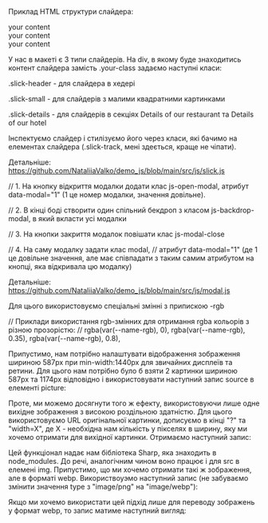 <!-- ==========================СЛАЙДЕРИ========================== -->

Приклад HTML структури слайдера:

<div class="your-class">
  <div>your content</div>
  <div>your content</div>
  <div>your content</div>
</div>

У нас в макеті є 3 типи слайдерів. На div, в якому буде знаходитись контент
слайдера замість .your-class задаємо наступні класи:

.slick-header - для слайдера в хедері

.slick-small - для слайдерів з малими квадратними картинками

.slick-details - для слайдерів в секціях Details of our restaurant та Details of
our hotel

Інспектуємо слайдер і стилізуємо його через класи, які бачимо на елементах
слайдера (.slick-track, мені здеється, краще не чіпати).

Детальніше: https://github.com/NataliiaValko/demo_js/blob/main/src/js/slick.js

<!-- ==========================МОДАЛКИ========================== -->

// 1. На кнопку відкриття модалки додати клас js-open-modal, атрибут
data-modal="1" (1 це номер модалки, значення довільне).

// 2. В кінці боді створити один спільний бекдроп з класом js-backdrop-modal, в
який вкласти усі модалки

// 3. На кнопки закриття модалок повішати клас js-modal-close

// 4. На саму модалку задати клас modal, // атрибут data-modal="1" (де 1 це
довільне значення, але має співпадати з таким самим атрибутом на кнопці, яка
відкривала цю модалку)

Детальніше: https://github.com/NataliiaValko/demo_js/blob/main/src/js/modal.js

<!-- ==========================ЗАДАННЯ RGBA КОЛЬОРУ ЧЕРЕЗ ЗМІННІ========================== -->

Для цього використовуємо спеціальні змінні з припискою -rgb

// Приклади використання rgb-змінних для отримання rgba кольорів з різною
прозорістю: // rgba(var(--name-rgb), 0), rgba(var(--name-rgb), 0.35),
rgba(var(--name-rgb), 0.8),

<!-- ==========================РЕСАЙЗ/ЗМІНА ФОРМАТУ КАРТИНОК З ВИКОРИСТАННЯМ ФУНКЦІОНАЛУ PARCEL ========================== -->

Припустимо, нам потрібно налаштувати відображення зображення шириною 587px при
min-width:1440px для звичайних дисплеїв та ретини. Для цього нам потрібно було б
взяти 2 картинки шириною 587px та 1174px відповідно і використовувати наступний
запис source в елементі picture:

<source
          srcset="
            ./images/Phoenix.png  1x,
            ./images/Phoenix@2x.png  2x
          "
          media="(min-width:1440px)"
          sizes=""
          type="image/png"
        />

Проте, ми можемо досягнути того ж ефекту, використовуючи лише одне вихідне
зображення з високою роздільною здатністю. Для цього використовуємо URL
оригінальної картинки, дописуємо в кінці "?" та "width=X", де X - необхідна нам
кількість у пікселях в ширину, яку ми хочемо отримати для вихідної картинки.
Отримаємо наступний запис:

<source
          srcset="
            ./images/Phoenix.png?width=587  1x,
            ./images/Phoenix.png?width=1174  2x
          "
          media="(min-width:1440px)"
          sizes=""
          type="image/png"
        />
Цей функціонал надає нам бібліотека Sharp, яка знаходить в node_modules. 
До речі, аналогічним чином воно працює і для src  в елемені img.
Припустимо, що ми хочемо отримати такі ж зображення, але в форматі webp.
Використвоуэмо наступний запис (не забуваємо змінити значення type з "image/png"
на "image/webp"):

 <source
          srcset="
            ./images/Phoenix.png?as=webp&width=587  1x,
            ./images/Phoenix.png?as=webp&width=1174  2x
          "
          media="(min-width:1440px)"
          sizes=""
          type="image/webp"
        />

Якщо ми хочемо використати цей підхід лише для переводу зображень у формат webp,
то запис матиме наступний вигляд:

<source
          srcset="
            ./images/Phoenix.png?as=webp  1x,
            ./images/Phoenix@2x.png?as=webp  2x
          "
          media="(min-width:1440px)"
          sizes=""
          type="image/webp"
        />
